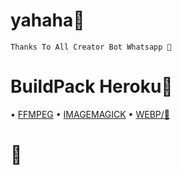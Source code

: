 # yahaha🗿
```
Thanks To All Creator Bot Whatsapp 🗿
```
# BuildPack Heroku🗿
• [FFMPEG](https://github.com/jonathanong/heroku-buildpack-ffmpeg-latest.git)
• [IMAGEMAGICK](https://github.com/DuckyTeam/heroku-buildpack-imagemagick.git)
• [WEBP/🗿](https://github.com/clhuang/heroku-buildpack-webp-binaries)

# 🗿

